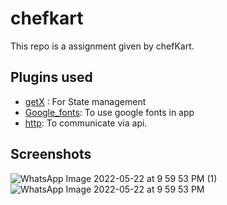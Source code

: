 # chefkart

This repo is a assignment given by chefKart.

## Plugins used

- [getX](https://pub.dev/packages/get) : For State management
- [Google_fonts](https://pub.dev/packages/google_fonts): To use google fonts in app
- [http](https://pub.dev/packages/http): To communicate via api.

## Screenshots




![WhatsApp Image 2022-05-22 at 9 59 53 PM (1)](https://user-images.githubusercontent.com/31379541/169705954-b2ce992a-ab7e-4999-ac56-0b0a64b8fe99.jpeg)
![WhatsApp Image 2022-05-22 at 9 59 53 PM](https://user-images.githubusercontent.com/31379541/169705956-66c78a5a-95fb-4a03-b5ad-d1ff63486e6b.jpeg)
